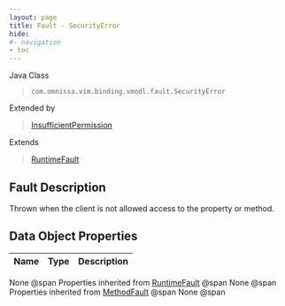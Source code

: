 ```yaml
---
layout: page
title: Fault - SecurityError
hide:
#- navigation
- toc
---
```








Java Class
> `com.omnissa.vim.binding.vmodl.fault.SecurityError`

Extended by
> [InsufficientPermission](vdi.fault.InsufficientPermission.md)

Extends
> [RuntimeFault](vmodl.RuntimeFault.md)


## Fault Description

Thrown when the client is not allowed access to the property or method.

## Data Object Properties

 Name | Type | Description
:---|:---:|:---
None @span
Properties inherited from [RuntimeFault](vmodl.RuntimeFault.md) @span
None @span
Properties inherited from [MethodFault](vmodl.MethodFault.md) @span
None @span


 
